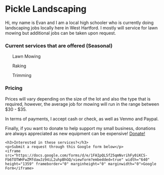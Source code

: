 <!DOCTYPE html>
<html>
<head>
<title>Pickle Landscape LLC.</title>
</head>
<body>

<h1>Pickle Landscaping </h1>
<p>Hi, my name is Evan and I am a local high schooler who is currently doing landscaping jobs locally here in West Hartford. I mostly will service for lawn mowing but additional jobs can be taken upon request.</p>
    
<h3>Current services that are offered (Seasonal)</h3>
    <ul>Lawn Mowing</ul>
    <ul>Raking</ul>
    <ul>Trimming</ul>

<h3>Pricing</h3>
    <p>Prices will vary depending on the size of the lot and also the type that is required, however, the average job for mowing will run in the range between $30 - $35.</p>
    <p>In terms of payments, I accept cash or check, as well as Venmo and Paypal.</p>
    <p>Finally, if you want to donate to help support my small business, donations are always appreciated as new equipment can be expensive!  <a href="https://www.buymeacoffee.com/Evanthepickle">Donate!</a></p>
    

    <h3>Interested in these services?</h3>
    <p>Submit a request through this Google form below</p>
    <iframe src="https://docs.google.com/forms/d/e/1FAIpQLSf25qmNvrihFy0iKCS-Fb6TOTWHFwZMfdawJz94iL2uhpBhGQ/viewform?embedded=true" width="640" height="1359" frameborder="0" marginheight="0" marginwidth="0">Google Form</iframe>

    
</body>
</html>
